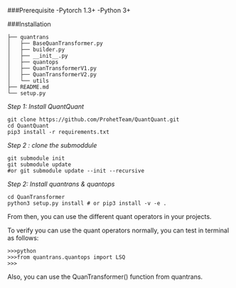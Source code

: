

###Prerequisite
-Pytorch 1.3+
-Python 3+


###Installation

```shell
├── quantrans
│   ├── BaseQuanTransformer.py
│   ├── builder.py
│   ├── __init__.py
│   ├── quantops
│   ├── QuanTransformerV1.py
│   ├── QuanTransformerV2.py
│   └── utils
├── README.md
└── setup.py
```



*Step 1: Install QuantQuant*
```shell
git clone https://github.com/ProhetTeam/QuantQuant.git
cd QuantQuant
pip3 install -r requirements.txt
```

*Step 2 : clone the submoddule*
```shell
git submodule init 
git submodule update 
#or git submodule update --init --recursive 

```

*Step 2: Install quantrans & quantops*
```shell
cd QuanTransformer
python3 setup.py install # or pip3 install -v -e . 
```
From then, you can use the different quant operators in your projects.

To verify you can use the quant operators normally, you can test in terminal as follows:
```shell
>>>python
>>>from quantrans.quantops import LSQ
>>>
```
Also, you can use the QuanTransformer() function from quantrans. 
